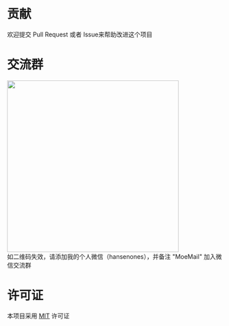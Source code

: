 # 贡献

欢迎提交 Pull Request 或者 Issue来帮助改进这个项目

# 交流群
<img src="https://pic.otaku.ren/20250221/AQAD8b8xG9vVwFV-.jpg" style="width: 400px;"/>
<br />
如二维码失效，请添加我的个人微信（hansenones），并备注 "MoeMail" 加入微信交流群

# 许可证

本项目采用 [MIT](LICENSE) 许可证